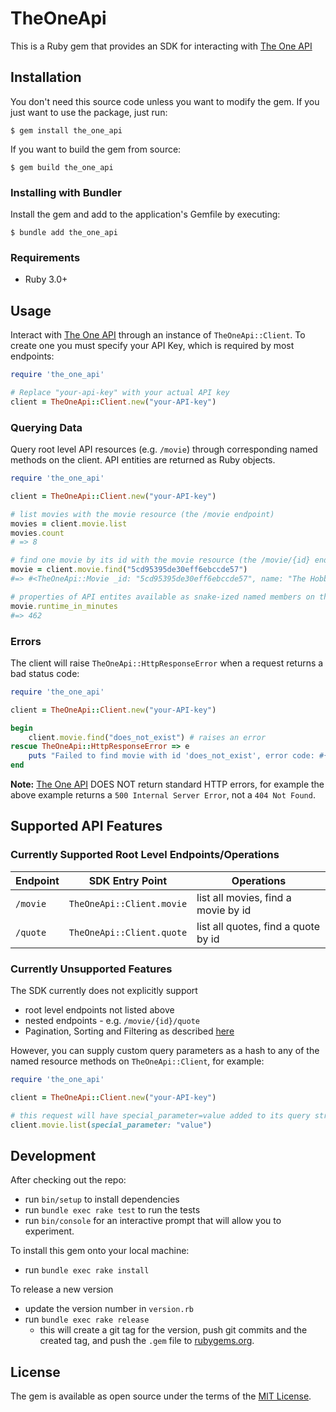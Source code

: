 # TheOneApi

This is a Ruby gem that provides an SDK for interacting with [The One API](https://the-one-api.dev/)

## Installation

You don't need this source code unless you want to modify the gem. If you just want to use the package, just run:

    $ gem install the_one_api


If you want to build the gem from source:

    $ gem build the_one_api

### Installing with Bundler

Install the gem and add to the application's Gemfile by executing:

    $ bundle add the_one_api

### Requirements

+ Ruby 3.0+

## Usage

Interact with [The One API](https://the-one-api.dev/) through an instance of `TheOneApi::Client`. To create one you must specify your API Key, which is required by most endpoints:

```ruby
require 'the_one_api'

# Replace "your-api-key" with your actual API key
client = TheOneApi::Client.new("your-API-key")
```

### Querying Data

Query root level API resources (e.g. `/movie`) through corresponding named methods on the client. API entities are returned as Ruby objects.

```ruby
require 'the_one_api'

client = TheOneApi::Client.new("your-API-key")

# list movies with the movie resource (the /movie endpoint)
movies = client.movie.list
movies.count
# => 8

# find one movie by its id with the movie resource (the /movie/{id} endpoint)
movie = client.movie.find("5cd95395de30eff6ebccde57")
#=> #<TheOneApi::Movie _id: "5cd95395de30eff6ebccde57", name: "The Hobbit Se..

# properties of API entites available as snake-ized named members on the returned objects
movie.runtime_in_minutes
#=> 462

```

### Errors

The client will raise `TheOneApi::HttpResponseError` when a request returns a bad status code:

```ruby
require 'the_one_api'

client = TheOneApi::Client.new("your-API-key")

begin
    client.movie.find("does_not_exist") # raises an error
rescue TheOneApi::HttpResponseError => e
    puts "Failed to find movie with id 'does_not_exist', error code: #{e.status}, error: #{e.message}"
end
```

**Note:** [The One API](https://the-one-api.dev/) DOES NOT return standard HTTP errors, for example the above example returns a `500 Internal Server Error`, not a `404 Not Found`.

## Supported API Features

### Currently Supported Root Level Endpoints/Operations

| Endpoint  | SDK Entry Point           | Operations                          |
| --------- | ------------------------  | ----------------------------------- |
| `/movie`  | `TheOneApi::Client.movie` | list all movies, find a movie by id |
| `/quote`  | `TheOneApi::Client.quote` | list all quotes, find a quote by id |

### Currently Unsupported Features

The SDK currently does not explicitly support
+ root level endpoints not listed above
+ nested endpoints - e.g. `/movie/{id}/quote`
+ Pagination, Sorting and Filtering as described [here](https://the-one-api.dev/documentation#5)

However, you can supply custom query parameters as a hash to any of the named resource methods on `TheOneApi::Client`, for example:

```ruby
require 'the_one_api'

client = TheOneApi::Client.new("your-API-key")

# this request will have special_parameter=value added to its query string
client.movie.list(special_parameter: "value")
```


## Development

After checking out the repo:
+ run `bin/setup` to install dependencies
+ run `bundle exec rake test` to run the tests
+ run `bin/console` for an interactive prompt that will allow you to experiment.

To install this gem onto your local machine:
+ run `bundle exec rake install`

To release a new version
+ update the version number in `version.rb`
+ run `bundle exec rake release`
    * this will create a git tag for the version, push git commits and the created tag, and push the `.gem` file to [rubygems.org](https://rubygems.org).

<!-- ## Contributing

Bug reports and pull requests are welcome on GitHub at https://github.com/[USERNAME]/the_one_api. -->

## License

The gem is available as open source under the terms of the [MIT License](https://opensource.org/licenses/MIT).
